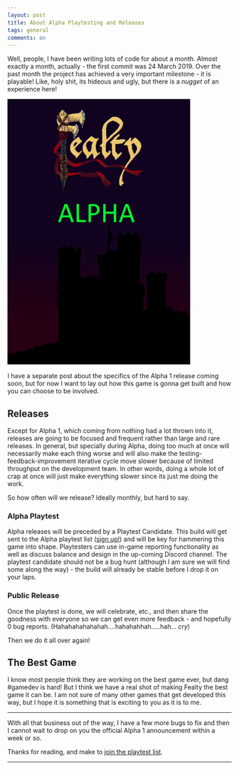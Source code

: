 ```yaml
---
layout: post
title: About Alpha Playtesting and Releases
tags: general
comments: on
---
```


Well, people, I have been writing lots of code for about a month. Almost exactly a month, actually - the first commit was 24 March 2019. Over the past month the project has achieved a very important milestone - it is playable! Like, holy shit, its hideous and ugly, but there is a *nugget* of an experience here!

![alpha-splash]

I have a separate post about the specifics of the Alpha 1 release coming soon, but for now I want to lay out how this game is gonna get built and how you can choose to be involved.
<!--more-->
## Releases

Except for Alpha 1, which coming from nothing had a lot thrown into it, releases are going to be focused and frequent rather than large and rare releases. In general, but specially during Alpha, doing too much at once will necessarily make each thing worse and will also make the testing-feedback-improvement iterative cycle move slower because of limited throughput on the development team. In other words, doing a whole lot of crap at once will just make everything slower since its just me doing the work.

So how often will we release? Ideally monthly, but hard to say.

### Alpha Playtest

Alpha releases will be preceded by a Playtest Candidate. This build will get sent to the Alpha playtest list (<a href="http://eepurl.com/go8jWf">sign up!</a>) and will be key for hammering this game into shape. Playtesters can use in-game reporting functionality as well as discuss balance and design in the up-coming Discord channel. The playtest candidate should not be a bug hunt (although I am sure we will find some along the way) - the build will already be stable before I drop it on your laps.

### Public Release

Once the playtest is done, we will celebrate, etc., and then share the goodness with everyone so we can get even more feedback - and hopefully 0 bug reports. (Hahahahahahahah....hahahahhah.....hah... *cry*)

Then we do it all over again!

## The Best Game

I know most people think they are working on the best game ever, but dang #gamedev is hard! But I think we have a real shot of making Fealty the best game it can be. I am not sure of many other games that get developed this way, but I hope it is something that is exciting to you as it is to me.

---

 With all that business out of the way, I have a few more bugs to fix and then I cannot wait to drop on you the official Alpha 1 announcement within a week or so.

 Thanks for reading, and make to <a href="http://eepurl.com/go8jWf">join the playtest list</a>.

---

[alpha-splash]: /public/images/posts/alpha-splash.png
